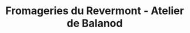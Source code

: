 ---
title: "Fromageries du Revermont - Atelier de Balanod"
url: /balanod/fromageries-du-revermont-atelier-de-balanod/
shop: fromage
---